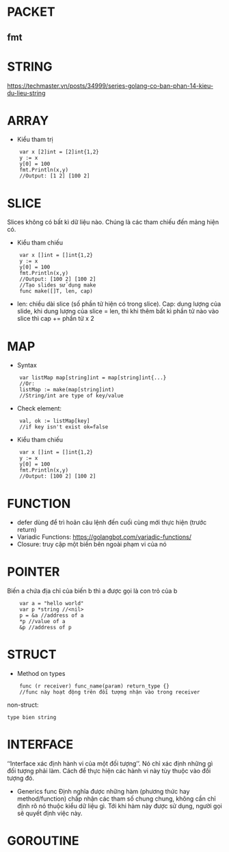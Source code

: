 # PACKET
## fmt
# STRING
 https://techmaster.vn/posts/34999/series-golang-co-ban-phan-14-kieu-du-lieu-string
# ARRAY
- Kiểu tham trị
```Golang
    var x [2]int = [2]int{1,2}
    y := x
    y[0] = 100
    fmt.Println(x,y)
    //Output: [1 2] [100 2]
```
# SLICE
Slices không có bất kì dữ liệu nào. Chúng là các tham chiếu đến mảng hiện có.
- Kiểu tham chiếu
```Golang
    var x []int = []int{1,2}
    y := x
    y[0] = 100
    fmt.Println(x,y)
    //Output: [100 2] [100 2]
    //Tạo slides sử dụng make
    func make([]T, len, cap)
```
- len: chiều dài slice (số phần tử hiện có trong slice). Cap: dung lượng của slide, khi dung lượng của slice = len, thì khi thêm bất kì phần tử nào vào slice thì cap += phần tử x 2
# MAP
- Syntax
```Golang
    var listMap map[string]int = map[string]int{...}
    //Or:
    listMap := make(map[string]int)
    //String/int are type of key/value

```
- Check element:
```Golang
    val, ok := listMap[key]
    //if key isn't exist ok=false
```
- Kiểu tham chiếu
```Golang
    var x []int = []int{1,2}
    y := x
    y[0] = 100
    fmt.Println(x,y)
    //Output: [100 2] [100 2]
```
# FUNCTION
- defer dùng để trì hoãn câu lệnh đến cuối cùng mới thực hiện (trước return)
- Variadic Functions: https://golangbot.com/variadic-functions/ 
- Closure: truy cập một biến bên ngoài phạm vi của nó
# POINTER
Biến a chứa địa chỉ của biến b thì a được gọi là con trỏ của b
```Golang
    var a = "hello world"
    var p *string //<nil>
    p = &a //address of a
    *p //value of a
    &p //address of p

```
# STRUCT
- Method on types
```Golang
    func (r receiver) func_name(param) return_type {}
    //func này hoạt động trên đối tượng nhận vào trong receiver 
```
non-struct:
```golang
type bien string
```

# INTERFACE
‘‘Interface xác định hành vi của một đối tượng’’. Nó chỉ xác định những gì đối tượng phải làm. Cách để thực hiện các hành vi này tùy thuộc vào đối tượng đó.
- Generics func
Định nghĩa được những hàm (phương thức hay method/function) chấp nhận các tham số chung chung, không cần chỉ định rõ nó thuộc kiểu dữ liệu gì. Tới khi hàm này được sử dụng, người gọi sẽ quyết định việc này.

# GOROUTINE

